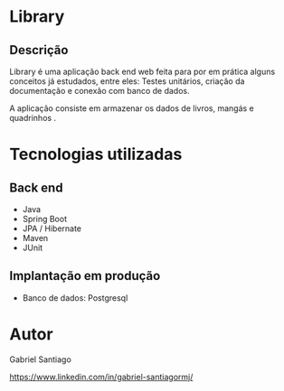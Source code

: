 # Library

## Descrição

Library é uma aplicação back end web feita para por em prática alguns conceitos já estudados, entre eles: Testes unitários, criação da documentação e conexão com banco de dados.

A aplicação consiste em armazenar os dados de livros, mangás e quadrinhos .


# Tecnologias utilizadas

## Back end

- Java
- Spring Boot
- JPA / Hibernate
- Maven
- JUnit

## Implantação em produção

- Banco de dados: Postgresql



# Autor

Gabriel Santiago

https://www.linkedin.com/in/gabriel-santiagormj/
